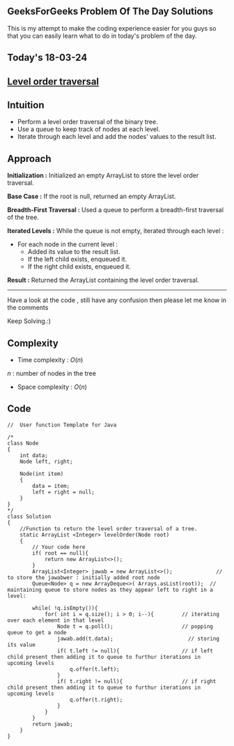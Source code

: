 ## GeeksForGeeks Problem Of The Day Solutions

This is my attempt to make the coding experience easier for you guys so that you can easily learn what to do in today's problem of the day.

## Today's 18-03-24 

## [Level order traversal](https://www.geeksforgeeks.org/problems/level-order-traversal/1)

## Intuition
- Perform a level order traversal of the binary tree.
- Use a queue to keep track of nodes at each level.
- Iterate through each level and add the nodes' values to the result list.

## Approach

**Initialization :** Initialized an empty ArrayList to store the level order traversal.

**Base Case :** If the root is null, returned an empty ArrayList.

**Breadth-First Traversal :** Used a queue to perform a breadth-first traversal of the tree.

**Iterated Levels :** While the queue is not empty, iterated through each level :
- For each node in the current level :
  - Added its value to the result list.      
  - If the left child exists, enqueued it.
  - If the right child exists, enqueued it.

**Result :** Returned the ArrayList containing the level order traversal.

---
Have a look at the code , still have any confusion then please let me know in the comments

Keep Solving.:)

## Complexity
- Time complexity : $O( n )$
<!-- Add your time complexity here, e.g. $$O())$$ -->
$n$ :  number of nodes in the tree
- Space complexity : $O( n )$
<!-- Add your space complexity here, e.g. $$O(n)$$ -->

## Code

```
//  User function Template for Java

/*
class Node
{
    int data;
    Node left, right;

    Node(int item)
    {
        data = item;
        left = right = null;
    }
}
*/
class Solution
{
    //Function to return the level order traversal of a tree.
    static ArrayList <Integer> levelOrder(Node root) 
    {
        // Your code here
        if( root == null){
            return new ArrayList<>();
        }
        ArrayList<Integer> jawab = new ArrayList<>();              // to store the jawabwer : initially added root node
        Queue<Node> q = new ArrayDeque<>( Arrays.asList(root));  // maintaining queue to store nodes as they appear left to right in a level: 

        while( !q.isEmpty()){
            for( int i = q.size(); i > 0; i--){         // iterating over each element in that level
                Node t = q.poll();                      // popping queue to get a node
                jawab.add(t.data);                        // storing its value
                if( t.left != null){                    // if left child present then adding it to queue to furthur iterations in upcoming levels
                    q.offer(t.left);
                }
                if( t.right != null){                   // if right child present then adding it to queue to furthur iterations in upcoming levels
                    q.offer(t.right);
                }
            }
        }
        return jawab;
    }
}
```
